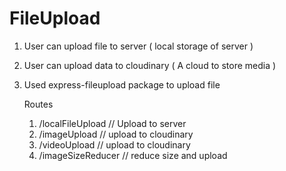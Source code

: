 # FileUpload
1. User can upload file to server ( local storage of server )
2. User can upload data to cloudinary ( A cloud to store media )
3. Used express-fileupload package to upload file

   Routes
   
   1. /localFileUpload  // Upload to server
   2. /imageUpload      // upload to cloudinary
   3. /videoUpload      // upload to cloudinary
   4. /imageSizeReducer  // reduce size and upload

